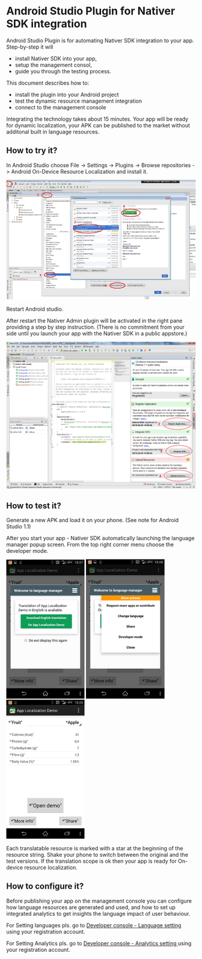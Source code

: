 Android Studio Plugin for Nativer SDK integration
=================================================

Android Studio Plugin is for automating Nativer SDK integration to your app. Step-by-step it will 
- install Nativer SDK into your app,
- setup the management consol,
- guide you through the testing process.

This document describes how to:
- install the plugin into your Android project
- test the dynamic resource management integration
- connect to the management console

Integrating the technology takes about 15 minutes. Your app will be ready for dynamic localization, your APK can be published to the market without additonal built in language resources.

How to try it?
--------------
In Android Studio choose File -> Settings -> Plugins -> Browse repositories -> Android On-Device Resource Localization and install it. 

![](./doc/images/1_install_plugin.png)

Restart Android studio.

After restart the Nativer Admin plugin will be activated in the right pane providing a step by step instruction. (There is no commitment from your side until you launch your app with the Nativer SDK in a public appstore.) 

![](./doc/images/4_register_new_account_2.png)

How to test it?
---------------
Generate a new APK and load it on your phone. (See note for Android Studio 1.1)

After you start your app - Nativer SDK automatically launching the language manager popup screen. From the top right corner menu choose the developer mode.

![](./doc/images/6_welcome_ui.png)
![](./doc/images/7_welcome_ui_2.png)
![](./doc/images/8_pseudo_translation.png)

Each translatable resource is marked with a star at the beginning of the resource string. Shake your phone to switch between the original and the test versions. If the translation scope is ok then your app is ready for On-device resource localization. 

How to configure it?
--------------------

Before publishing your app on the management console you can configure how language resources are generated and used, and how to set up integrated analytics to get insights the language impact of user behaviour.

For Setting languages pls. go to [Developer console - Language setting ](http://developer.nativer.com/admin/index.php?route=localisation/language_setup)  using your registration account.

For Setting Analytics pls. go to [Developer console - Analytics setting ](http://developer.nativer.com/admin/index.php?route=catalog/tracking) using your registration account.
